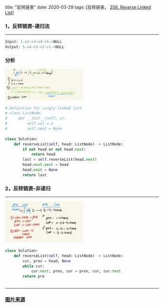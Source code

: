 title: "反转链表"
date: 2020-03-29
tags: [反转链表， [206. Reverse Linked List](https://leetcode.com/problems/reverse-linked-list/)]

### 1，反转链表-递归法
---
```python
Input: 1->2->3->4->5->NULL
Output: 5->4->3->2->1->NULL
```

### 分析

<img src="LC_PIC/reverselist_recursion.jpeg" alt="reverselist_recursion" style="zoom: 25%;" />

```python
# Definition for singly-linked list.
# class ListNode:
#     def __init__(self, x):
#         self.val = x
#         self.next = None

class Solution:
    def reverseList(self, head: ListNode) -> ListNode:
        if not head or not head.next:
            return head
        last = self.reverseList(head.next)
        head.next.next = head
        head.next = None
        return last
```

### 2，反转链表-非递归

---
<img src="LC_PIC/reverselist_iterative.jpeg" alt="reverselist_iterative" style="zoom: 25%;" />

```python
class Solution:
    def reverseList(self, head: ListNode) -> ListNode:
        cur, prev = head, None
        while cur:
            cur.next, prev, cur = prev, cur, cur.next
        return pre
            
```
---


### [图片来源](https://github.com/labuladong/fucking-algorithm/blob/master/数据结构系列/单调栈.md)


